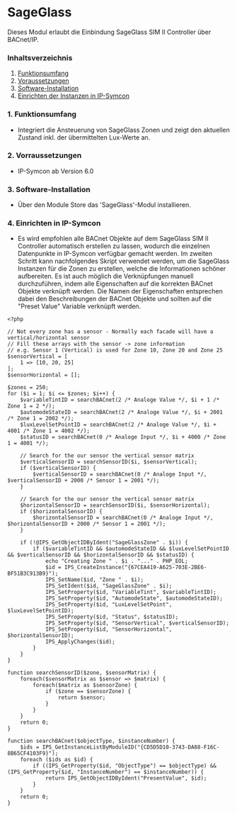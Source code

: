 # SageGlass
Dieses Modul erlaubt die Einbindung SageGlass SIM II Controller über BACnet/IP. 

### Inhaltsverzeichnis

1. [Funktionsumfang](#1-funktionsumfang)
2. [Voraussetzungen](#2-voraussetzungen)
3. [Software-Installation](#3-software-installation)
4. [Einrichten der Instanzen in IP-Symcon](#4-einrichten-der-instanzen-in-ip-symcon)

### 1. Funktionsumfang

* Integriert die Ansteuerung von SageGlass Zonen und zeigt den aktuellen Zustand inkl. der übermittelten Lux-Werte an.

### 2. Vorraussetzungen

- IP-Symcon ab Version 6.0

### 3. Software-Installation

* Über den Module Store das 'SageGlass'-Modul installieren.

### 4. Einrichten in IP-Symcon

* Es wird empfohlen alle BACnet Objekte auf dem SageGlass SIM II Controller automatisch erstellen zu lassen, wodurch die einzelnen Datenpunkte in IP-Symcon verfügbar gemacht werden. Im zweiten Schritt kann nachfolgendes Skript verwendet werden, um die SageGlass Instanzen für die Zonen zu erstellen, welche die Informationen schöner aufbereiten. Es ist auch möglich die Verknüpfungen manuell durchzuführen, indem alle Eigenschaften auf die korrekten BACnet Objekte verknüpft werden. Die Namen der Eigenschaften entsprechen dabei den Beschreibungen der BACnet Objekte und sollten auf die "Preset Value" Variable verknüpft werden.  

```
<?php

// Not every zone has a sensor - Normally each facade will have a vertical/horizontal sensor
// Fill these arrays with the sensor -> zone information
// e.g. Sensor 1 (Vertical) is used for Zone 10, Zone 20 and Zone 25
$sensorVertical = [
    1 => [10, 20, 25]
];
$sensorHorizontal = [];

$zones = 250;
for ($i = 1; $i <= $zones; $i++) {
	$variableTintID = searchBACnet(2 /* Analoge Value */, $i + 1 /* Zone 1 = 2 */);
	$automodeStateID = searchBACnet(2 /* Analoge Value */, $i + 2001 /* Zone 1 = 2002 */);
	$luxLevelSetPointID = searchBACnet(2 /* Analoge Value */, $i + 4001 /* Zone 1 = 4002 */);
	$statusID = searchBACnet(0 /* Analoge Input */, $i + 4000 /* Zone 1 = 4001 */);

    // Search for the our sensor the vertical sensor matrix
    $verticalSensorID = searchSensorID($i, $sensorVertical);
    if ($verticalSensorID) {
	    $verticalSensorID = searchBACnet(0 /* Analoge Input */, $verticalSensorID + 2000 /* Sensor 1 = 2001 */);
    }

    // Search for the our sensor the vertical sensor matrix
    $horizontalSensorID = searchSensorID($i, $sensorHorizontal);
    if ($horizontalSensorID) {
	    $horizontalSensorID = searchBACnet(0 /* Analoge Input */, $horizontalSensorID + 2000 /* Sensor 1 = 2001 */);
    }

	if (!@IPS_GetObjectIDByIdent("SageGlassZone" . $i)) {
		if ($variableTintID && $automodeStateID && $luxLevelSetPointID && $verticalSensorID && $horizontalSensorID && $statusID) {
			echo "Creating Zone " . $i . "..." . PHP_EOL;
			$id = IPS_CreateInstance("{67CEA419-A625-703E-2BE6-BF51B3C913B9}");
			IPS_SetName($id, "Zone " . $i);
			IPS_SetIdent($id, "SageGlassZone" . $i);
			IPS_SetProperty($id, "VariableTint", $variableTintID);
			IPS_SetProperty($id, "AutomodeState", $automodeStateID);
			IPS_SetProperty($id, "LuxLevelSetPoint", $luxLevelSetPointID);
			IPS_SetProperty($id, "Status", $statusID);
			IPS_SetProperty($id, "SensorVertical", $verticalSensorID);
			IPS_SetProperty($id, "SensorHorizontal", $horizontalSensorID);
			IPS_ApplyChanges($id);
		}
	}
}

function searchSensorID($zone, $sensorMatrix) {
    foreach($sensorMatrix as $sensor => $matrix) {
        foreach($matrix as $sensorZone) {
            if ($zone == $sensorZone) {
                return $sensor;
            }
        }
    }
    return 0;
}

function searchBACnet($objectType, $instanceNumber) {
	$ids = IPS_GetInstanceListByModuleID("{CD5D5D10-3743-DA88-F16C-8B65CF4103F9}");
	foreach ($ids as $id) {
		if ((IPS_GetProperty($id, "ObjectType") == $objectType) && (IPS_GetProperty($id, "InstanceNumber") == $instanceNumber)) {
			return IPS_GetObjectIDByIdent("PresentValue", $id);
		}
	}
	return 0;
}
```